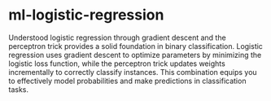 # ml-logistic-regression
Understood logistic regression through gradient descent and the perceptron trick provides a solid foundation in binary classification. Logistic regression uses gradient descent to optimize parameters by minimizing the logistic loss function, while the perceptron trick updates weights incrementally to correctly classify instances. This combination equips you to effectively model probabilities and make predictions in classification tasks.
